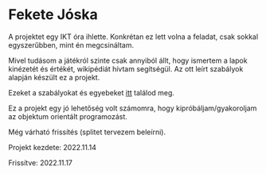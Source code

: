 Fekete Jóska
=============
A projektet egy IKT óra ihlette.
Konkrétan ez lett volna a feladat, csak sokkal egyszerűbben, mint én megcsináltam.

Mivel tudásom a játékról szinte csak annyiból állt, hogy ismertem a lapok kinézetét és értékét, wikipédiát hívtam segítségül.
Az ott leírt szabályok alapján készült ez a projekt.

Ezeket a szabályokat és egyebeket [itt](https://hu.wikipedia.org/wiki/Huszonegy) találod meg.

Ez a projekt egy jó lehetőség volt számomra, hogy kipróbáljam/gyakoroljam az objektum orientált programozást.

Még várható frissítés (splitet tervezem beleírni).

Projekt kezdete: 2022.11.14

Frissítve: 2022.11.17
